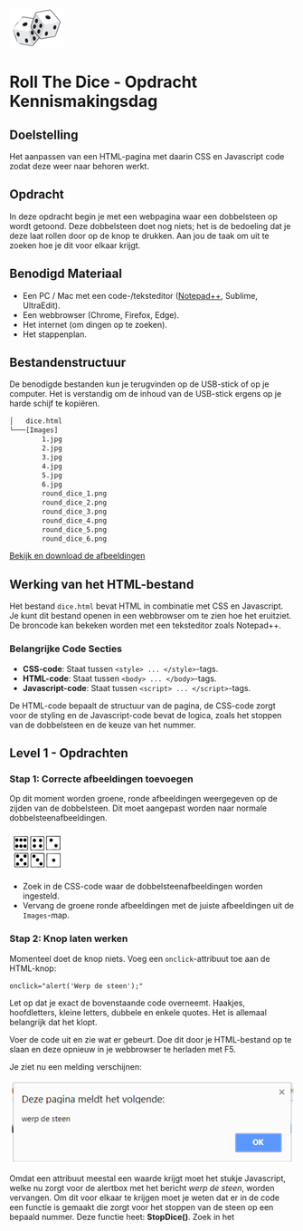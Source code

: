 ![dobbelsteen](dice.png)
# Roll The Dice - Opdracht Kennismakingsdag

## Doelstelling

Het aanpassen van een HTML-pagina met daarin CSS en Javascript code zodat deze weer naar behoren werkt.

## Opdracht

In deze opdracht begin je met een webpagina waar een dobbelsteen op wordt getoond. Deze dobbelsteen doet nog niets; het is de bedoeling dat je deze laat rollen door op de knop te drukken. Aan jou de taak om uit te zoeken hoe je dit voor elkaar krijgt.

## Benodigd Materiaal

- Een PC / Mac met een code-/teksteditor ([Notepad++](https://notepad-plus-plus.org/downloads/), Sublime, UltraEdit).
- Een webbrowser (Chrome, Firefox, Edge).
- Het internet (om dingen op te zoeken).
- Het stappenplan.

## Bestandenstructuur

De benodigde bestanden kun je terugvinden op de USB-stick of op je computer. Het is verstandig om de inhoud van de USB-stick ergens op je harde schijf te kopiëren.

```
│   dice.html
└───[Images]
        1.jpg
        2.jpg
        3.jpg
        4.jpg
        5.jpg
        6.jpg
        round_dice_1.png
        round_dice_2.png
        round_dice_3.png
        round_dice_4.png
        round_dice_5.png
        round_dice_6.png
```

[Bekijk en download de afbeeldingen](https://github.com/roc-ica/roll_the_dice/opdracht/images)

## Werking van het HTML-bestand

Het bestand `dice.html` bevat HTML in combinatie met CSS en Javascript. Je kunt dit bestand openen in een webbrowser om te zien hoe het eruitziet. De broncode kan bekeken worden met een teksteditor zoals Notepad++.

### Belangrijke Code Secties

- **CSS-code**: Staat tussen `<style> ... </style>`-tags.
- **HTML-code**: Staat tussen `<body> ... </body>`-tags.
- **Javascript-code**: Staat tussen `<script> ... </script>`-tags.

De HTML-code bepaalt de structuur van de pagina, de CSS-code zorgt voor de styling en de Javascript-code bevat de logica, zoals het stoppen van de dobbelsteen en de keuze van het nummer.

## Level 1 - Opdrachten

### Stap 1: Correcte afbeeldingen toevoegen

Op dit moment worden groene, ronde afbeeldingen weergegeven op de zijden van de dobbelsteen. Dit moet aangepast worden naar normale dobbelsteenafbeeldingen.

![6 dices](dice6.png)

- Zoek in de CSS-code waar de dobbelsteenafbeeldingen worden ingesteld.
- Vervang de groene ronde afbeeldingen met de juiste afbeeldingen uit de `Images`-map.

### Stap 2: Knop laten werken

Momenteel doet de knop niets. Voeg een `onclick`-attribuut toe aan de HTML-knop:

```html
onclick="alert('Werp de steen');"
```

Let op dat je exact de bovenstaande code overneemt. Haakjes, hoofdletters, kleine letters, dubbele en enkele quotes. Het is allemaal belangrijk dat het klopt.

Voer de code uit en zie wat er gebeurt. Doe dit door je HTML-bestand op te slaan en deze opnieuw in je webbrowser te herladen met F5.

Je ziet nu een melding verschijnen:

![alert](alert.png)

Omdat een attribuut meestal een waarde krijgt moet het stukje Javascript, welke nu zorgt voor de alertbox met het bericht _werp de steen_, worden vervangen. Om dit voor elkaar te krijgen moet je weten dat er in de code een functie is gemaakt die zorgt voor het stoppen van de steen op een bepaald nummer. Deze functie heet: **StopDice()**. Zoek in het **<script>** element de code voor deze functie op en vervang op de plek van de alert uit de vorige oefening, de verwijzing naar deze functie. 

```javascript
onclick="StopDice()"
```

Let ook goed op de ronde haakjes die hier moeten worden gebruikt, zet je geen getal tussen deze ronde haken dan stopt de dobbelsteen altijd op "1".

Hier de code van de StopDice() functie:

```js
// Deze functie animeert naar een bepaald nummer tussen 1 en 6 
// en stopt de dobbelanimatie op dat nummer
function StopDice(n) {
   let ec1 = document.getElementById("cube1");
   ec1.classList.remove("stopanim");
   ec1.classList.add("simpleanim");
   // start after 500ms the animation to the correct number
   setTimeout(function(){ 
      ec1.classList.remove("simpleanim");
      ec1.classList.add("stopanim");
      ec1.style.setProperty("--spinnr","spin" + n);
   }, 500);
}
```

Je kunt testen of het werkt door het HTML-bestand opnieuw te laden en op de knop te drukken.

### Stap 3: Willekeurig getal genereren

Wanneer de vorige opdracht is gelukt zul je merken dat de dobbelsteen altijd op nummer "1" stopt. Dit is natuurlijk niet de bedoeling. Vul maar eens tussen de haakjes van **StopDice()** een ander nummer in. Als het goed is zal de dobbelsteen stoppen op dat nummer. 

```html
onclick="StopDice(2);"
```

Dit zal ervoor zorgen dat de dobbelsteen op nr.2 stopt. Omdat je bij een dobbelsteen natuurlijk niet van tevoren weet wat er gegooid gaat worden zul je een zg. random (willekeurig) nummer moeten kiezen. Dit kan met de functie **getRandomNr()** die ook tussen de <script> tags staat. 

```js
// deze functie geeft een random nummer terug tussen 1 en 6
function getRandomNr() {
   let r = Math.floor((Math.random() * 6) + 1);  
   return r;
}
```

Vervang de StopDice() functie in het onclick attribuut maar eens voor **alert(getRandomNr())** en kijk wat er gebeurt. Als je alles goed hebt ingevuld zal via een alertbox steeds een ander nummer tussen de 1 en 6 worden getoond. 

![random alert](alert2.png)

Je hebt nu gezien dat het resultaat van de **getRandomNr()** functie naar de alertbox wordt gebracht. Zorg er nu voor dat dit _random_ resultaat naar de **StopDice()** functie wordt gebracht. Vervang hier wederom de alert functie uit de vorige opdracht voor de StopDice() functie en plaats binnen de ronde haakjes de aanroep naar de getRandomNr() functie. Je brengt dus het resultaat uit de getRandomNr() functie in de StopDice() functie. 

Heb je alles goed gemaakt dan stopt nu je dobbelsteen op een random nummer na iedere druk op de knop.

## Level 2 - Opdrachten

### Stap 4: Tweede dobbelsteen toevoegen

- Kopieer het `<div>`-element van de eerste dobbelsteen en plak het eronder.
- Zorg ervoor dat de tweede dobbelsteen een uniek `id` krijgt, bijvoorbeeld `cube2`.
- In CSS moet je `#cube1` en `#cube2` afzonderlijk stijlen en ze uit elkaar zetten met de `left`-eigenschap.

```css
#cube1 { left: -100px; }
#cube2 { left: 100px; }
```

### Stap 5: Beide dobbelstenen laten werken

Pas de functie `StopDice()` aan zodat deze voor beide dobbelstenen werkt:

```js
function StopDice(a, b) {
   let ec1 = document.getElementById("cube1");
   let ec2 = document.getElementById("cube2");

   ec1.classList.remove("stopanim");
   ec1.classList.add("simpleanim");
   ec2.classList.remove("stopanim");
   ec2.classList.add("simpleanim");

   setTimeout(function(){ 
      ec1.classList.remove("simpleanim");
      ec1.classList.add("stopanim");
      ec1.style.setProperty("--spinnr","spin" + a);
      
      ec2.classList.remove("simpleanim");
      ec2.classList.add("stopanim");
      ec2.style.setProperty("--spinnr","spin" + b);
   }, 500);
}
```

De knop moet nu beide dobbelstenen laten rollen:

```html
onclick="StopDice(getRandomNr(), getRandomNr());"
```

## Eindresultaat

Als alles correct is geïmplementeerd:

- Worden de juiste afbeeldingen getoond.
- Reageert de knop op een klik.
- Stoppen beide dobbelstenen op een willekeurig getal.

Veel succes met het maken van deze opdracht!
